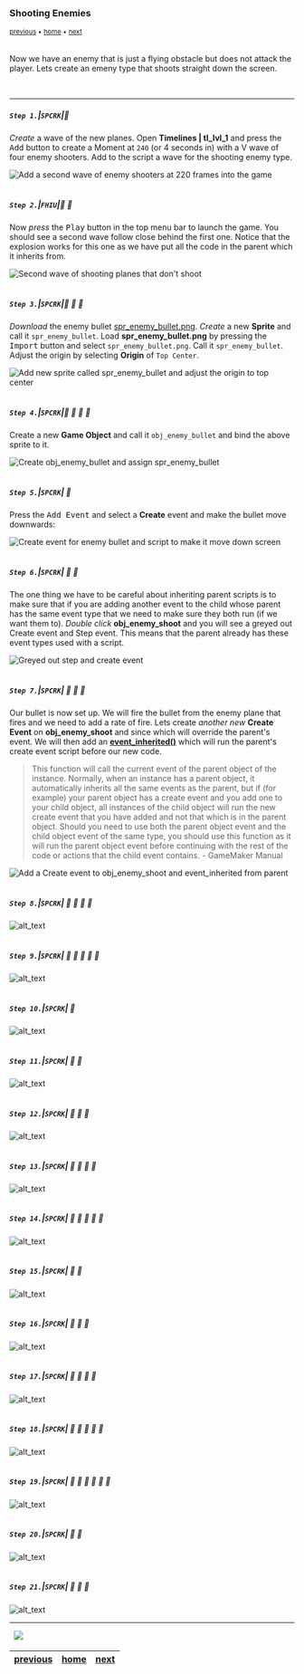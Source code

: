 <img src="https://via.placeholder.com/1000x4/45D7CA/45D7CA" alt="drawing" height="4px"/>

### Shooting Enemies

<sub>[previous](../shooting/README.md#user-content-shooting) • [home](../README.md#user-content-gms2-top-down-shooter) • [next](../targeting-enemies/README.md#user-content-targeting-enemies)</sub>

<img src="https://via.placeholder.com/1000x4/45D7CA/45D7CA" alt="drawing" height="4px"/>

Now we have an enemy that is just a flying obstacle but does not attack the player.  Lets create an emeny type that shoots straight down the screen.

<br>

---


##### `Step 1.`\|`SPCRK`|:small_blue_diamond:

*Create* a wave of the new planes. Open **Timelines | tl_lvl_1**  and press the <kbd>Add</kbd> button to create a Moment at `240` (or 4 seconds in) with a V wave of four enemy shooters. Add to the script a wave for the shooting enemy type.

![Add a second wave of enemy shooters at 220 frames into the game](images/SecondWaveTL.png)

<img src="https://via.placeholder.com/500x2/45D7CA/45D7CA" alt="drawing" height="2px" alt = ""/>

##### `Step 2.`\|`FHIU`|:small_blue_diamond: :small_blue_diamond: 

Now *press* the <kbd>Play</kbd> button in the top menu bar to launch the game.  You should see a second wave follow close behind the first one.  Notice that the explosion works for this one as we have put all the code in the parent which it inherits from.

![Second wave of shooting planes that don't shoot](images/SecondWaveEnemyShooter.gif)

<img src="https://via.placeholder.com/500x2/45D7CA/45D7CA" alt="drawing" height="2px" alt = ""/>

##### `Step 3.`\|`SPCRK`|:small_blue_diamond: :small_blue_diamond: :small_blue_diamond:

*Download* the enemy bullet [spr_enemy_bullet.png](../Assets/Sprites/spr_enemy_bullet.png). *Create* a new **Sprite** and call it `spr_enemy_bullet`. Load **spr_enemy_bullet.png** by pressing the <kbd>Import</kbd> button and select `spr_enemy_bullet.png`.  Call it `spr_enemy_bullet`. Adjust the origin by selecting **Origin** of `Top Center`.

![Add new sprite called spr_enemy_bullet and adjust the origin to top center](images/SprEnemyBullet.png)

<img src="https://via.placeholder.com/500x2/45D7CA/45D7CA" alt="drawing" height="2px" alt = ""/>

##### `Step 4.`\|`SPCRK`|:small_blue_diamond: :small_blue_diamond: :small_blue_diamond: :small_blue_diamond:

Create a new **Game Object**  and call it `obj_enemy_bullet` and bind the above sprite to it.

![Create obj_enemy_bullet and assign spr_enemy_bullet](images/ObjEnemyBullet.png)

<img src="https://via.placeholder.com/500x2/45D7CA/45D7CA" alt="drawing" height="2px" alt = ""/>

##### `Step 5.`\|`SPCRK`| :small_orange_diamond:

Press the <kbd>Add Event</kbd> and select a **Create** event and make the bullet move downwards:

![Create event for enemy bullet and script to make it move down screen](images/BulletCreate.png)

<img src="https://via.placeholder.com/500x2/45D7CA/45D7CA" alt="drawing" height="2px" alt = ""/>

##### `Step 6.`\|`SPCRK`| :small_orange_diamond: :small_blue_diamond:

The one thing we have to be careful about inheriting parent scripts is to make sure that if you are adding another event to the child whose parent has the same event type that we need to make sure they both run (if we want them to).  *Double click*  **obj_enemy_shoot** and you will see a greyed out Create event and Step event. This means that the parent already has these event types used with a script.

![Greyed out step and create event](images/InheritedCreateAndStep.png)

<img src="https://via.placeholder.com/500x2/45D7CA/45D7CA" alt="drawing" height="2px" alt = ""/>

##### `Step 7.`\|`SPCRK`| :small_orange_diamond: :small_blue_diamond: :small_blue_diamond:

Our bullet is now set up. We will fire the bullet from the enemy plane that fires and we need to add a rate of fire. Lets create *another new* **Create Event** on **obj_enemy_shoot** and since which will override the parent's event.  We will then add an **[event_inherited()](https://manual.yoyogames.com/GameMaker_Language/GML_Reference/Asset_Management/Objects/Object_Events/event_inherited.htm)**</a> which will run the parent's create event script before our new code.

> This function will call the current event of the parent object of the instance. Normally, when an instance has a parent object, it automatically inherits all the same events as the parent, but if (for example) your parent object has a create event and you add one to your child object, all instances of the child object will run the new create event that you have added and not that which is in the parent object. Should you need to use both the parent object event and the child object event of the same type, you should use this function as it will run the parent object event before continuing with the rest of the code or actions that the child event contains. - GameMaker Manual

![Add a Create event to obj_enemy_shoot and event_inherited from parent](images/EnemyCreateShootInherit.png)

<img src="https://via.placeholder.com/500x2/45D7CA/45D7CA" alt="drawing" height="2px" alt = ""/>

##### `Step 8.`\|`SPCRK`| :small_orange_diamond: :small_blue_diamond: :small_blue_diamond: :small_blue_diamond:

![alt_text](images/.png)

<img src="https://via.placeholder.com/500x2/45D7CA/45D7CA" alt="drawing" height="2px" alt = ""/>

##### `Step 9.`\|`SPCRK`| :small_orange_diamond: :small_blue_diamond: :small_blue_diamond: :small_blue_diamond: :small_blue_diamond:

![alt_text](images/.png)

<img src="https://via.placeholder.com/500x2/45D7CA/45D7CA" alt="drawing" height="2px" alt = ""/>

##### `Step 10.`\|`SPCRK`| :large_blue_diamond:

![alt_text](images/.png)

<img src="https://via.placeholder.com/500x2/45D7CA/45D7CA" alt="drawing" height="2px" alt = ""/>

##### `Step 11.`\|`SPCRK`| :large_blue_diamond: :small_blue_diamond: 

![alt_text](images/.png)

<img src="https://via.placeholder.com/500x2/45D7CA/45D7CA" alt="drawing" height="2px" alt = ""/>


##### `Step 12.`\|`SPCRK`| :large_blue_diamond: :small_blue_diamond: :small_blue_diamond: 

![alt_text](images/.png)

<img src="https://via.placeholder.com/500x2/45D7CA/45D7CA" alt="drawing" height="2px" alt = ""/>

##### `Step 13.`\|`SPCRK`| :large_blue_diamond: :small_blue_diamond: :small_blue_diamond:  :small_blue_diamond: 

![alt_text](images/.png)

<img src="https://via.placeholder.com/500x2/45D7CA/45D7CA" alt="drawing" height="2px" alt = ""/>

##### `Step 14.`\|`SPCRK`| :large_blue_diamond: :small_blue_diamond: :small_blue_diamond: :small_blue_diamond:  :small_blue_diamond: 

![alt_text](images/.png)

<img src="https://via.placeholder.com/500x2/45D7CA/45D7CA" alt="drawing" height="2px" alt = ""/>

##### `Step 15.`\|`SPCRK`| :large_blue_diamond: :small_orange_diamond: 

![alt_text](images/.png)

<img src="https://via.placeholder.com/500x2/45D7CA/45D7CA" alt="drawing" height="2px" alt = ""/>

##### `Step 16.`\|`SPCRK`| :large_blue_diamond: :small_orange_diamond:   :small_blue_diamond: 

![alt_text](images/.png)

<img src="https://via.placeholder.com/500x2/45D7CA/45D7CA" alt="drawing" height="2px" alt = ""/>

##### `Step 17.`\|`SPCRK`| :large_blue_diamond: :small_orange_diamond: :small_blue_diamond: :small_blue_diamond:

![alt_text](images/.png)

<img src="https://via.placeholder.com/500x2/45D7CA/45D7CA" alt="drawing" height="2px" alt = ""/>

##### `Step 18.`\|`SPCRK`| :large_blue_diamond: :small_orange_diamond: :small_blue_diamond: :small_blue_diamond: :small_blue_diamond:

![alt_text](images/.png)

<img src="https://via.placeholder.com/500x2/45D7CA/45D7CA" alt="drawing" height="2px" alt = ""/>

##### `Step 19.`\|`SPCRK`| :large_blue_diamond: :small_orange_diamond: :small_blue_diamond: :small_blue_diamond: :small_blue_diamond: :small_blue_diamond:

![alt_text](images/.png)

<img src="https://via.placeholder.com/500x2/45D7CA/45D7CA" alt="drawing" height="2px" alt = ""/>

##### `Step 20.`\|`SPCRK`| :large_blue_diamond: :large_blue_diamond:

![alt_text](images/.png)

<img src="https://via.placeholder.com/500x2/45D7CA/45D7CA" alt="drawing" height="2px" alt = ""/>

##### `Step 21.`\|`SPCRK`| :large_blue_diamond: :large_blue_diamond: :small_blue_diamond:

![alt_text](images/.png)

___


<img src="https://via.placeholder.com/1000x4/dba81a/dba81a" alt="drawing" height="4px" alt = ""/>

<img src="https://via.placeholder.com/1000x100/45D7CA/000000/?text=Next Up - ADD NEXT PAGE">

<img src="https://via.placeholder.com/1000x4/dba81a/dba81a" alt="drawing" height="4px" alt = ""/>

| [previous](../shooting/README.md#user-content-shooting)| [home](../README.md#user-content-gms2-top-down-shooter) | [next](../targeting-enemies/README.md#user-content-targeting-enemies)|
|---|---|---|
